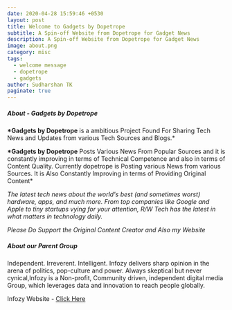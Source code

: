 ```yaml
---
date: 2020-04-28 15:59:46 +0530
layout: post
title: Welcome to Gadgets by Dopetrope
subtitle: A Spin-off Website from Dopetrope for Gadget News
description: A Spin-off Website from Dopetrope for Gadget News
image: about.png
category: misc
tags:
  - welcome message
  - dopetrope
  - gadgets
author: Sudharshan TK
paginate: true
---
```

##### About - Gadgets by Dopetrope

**\*Gadgets by Dopetrope** is a ambitious Project Found For Sharing Tech News and Updates from various Tech Sources and Blogs.*

**\*Gadgets by Dopetrope** Posts Various News From Popular Sources and it is constantly improving in terms of Technical Competence and also in terms of Content Quality. Currently dopetrope is Posting various News from various Sources. It is Also Constantly Improving in terms of Providing Original Content*

*The latest tech news about the world's best (and sometimes worst) hardware, apps, and much more. From top companies like Google and Apple to tiny startups vying for your attention, R/W Tech has the latest in what matters in technology daily.*

*Please Do Support the Original Content Creator and Also my Website*

##### About our Parent Group

Independent. Irreverent. Intelligent. Infozy delivers sharp opinion in the arena of politics, pop-culture and power. Always skeptical but never cynical,Infozy is a Non-profit, Community driven, independent digital media Group, which leverages data and innovation to reach people globally.

Infozy Website - [Click Here](https://infozy.tk)